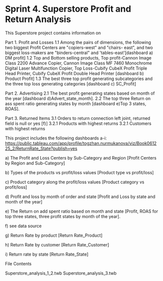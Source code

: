# Sprint 4. Superstore Profit and Return Analysis

This Superstore project contains information on

Part 1. Profit and Losses
            1.1 Among the pairs of dimensions, the following  two biggest Profit Centers are "copiers-west" and "chairs- east", and two biggest loss-makers are "binders-central" and 'tables-east'[dashboard a) DM profit]
            1.2 Top and Bottom selling products, Top profit-Cannon Image Class 2200 Advance Copier, Cannon Image Class MF 7460 Monochrome Digital Laser Multifunction Copier, Top Loss-Cubify CubeX Profit Triple Head Printer, Cubify CubeX Profit Double Head Printer [dashboard b) Product Profit]
            1.3 The best three top profit generating subcategories and the three top loss generating categories [dashboard c) SC_Profit]

Part 2. Advertising
            2.1 The best profit generating states based on month of the year [dashboard d)Advert_state_month].
            2.2 The top three Return on ass spent ratio generating states by month [dashboard e)Top 3 states, ROAS].
            

Part 3. Returned Items
            3.1 Orders to return connection left joint, returned field is null or yes [f)]
            3.2.1 Products with highest returns
            3.2.1 Customers with highest returns

This project includes the following dashboards a-i:
https://public.tableau.com/app/profile/togzhan.nurmukanova/viz/Book061225_2/ReturnRate_State?publish=yes

 a) The Profit and Loss Centers by Sub-Category and Region [Profit Centers by Region and Sub-Category]

 b) Types of the products vs profit/loss values [Product type vs profit/loss]

 c) Product category along the profit/loss values [Product category vs profit/loss]

 d) Profit and loss by month of order and state [Profit and Loss by state and month of the year]

 e) The Return on add spent ratio based on month and state [Profit, ROAS for top three states, three profit states by month of the year].


 f) see data source
 
 g) Return Rate by product [Return Rate_Product]
  
 h) Return Rate by customer [Return Rate_Customer]
 
 i) Return rate by state [Return Rate_State]

File Contents

Superstore_analysis_1_2.twb
Superstore_analysis_3.twb
